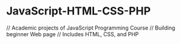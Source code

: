 # JavaScript-HTML-CSS-PHP
// Academic projects of JavaScript Programming Course
// Building beginner Web page 
// Includes HTML, CSS, and PHP 
